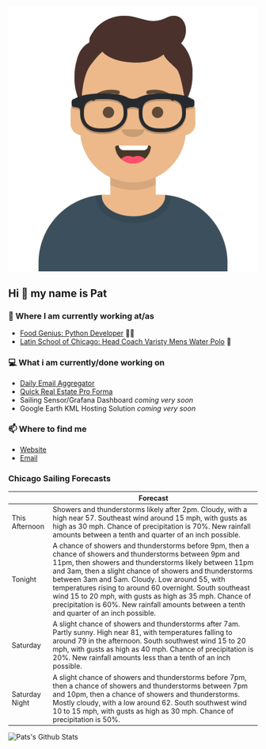 [![Social banner for p-j-falconer](https://raw.githubusercontent.com/P-J-FALCONER/P-J-FALCONER/master/assets/avataaars.svg)](https://patfalconer.com/)
## Hi :wave: my name is Pat

### 💼 Where I am currently working at/as
- [Food Genius: Python Developer](https://getfoodgenius.com/) 🍔🐍
- [Latin School of Chicago: Head Coach Varisty Mens Water Polo](https://www.latinschool.org/) 🤽


### 💻 What i am currently/done working on
 - [Daily Email Aggregator](https://github.com/P-J-FALCONER/dott_daily_mail)
 - [Quick Real Estate Pro Forma](https://github.com/P-J-FALCONER/henry)
 - Sailing Sensor/Grafana Dashboard *coming very soon*
 - Google Earth KML Hosting Solution *coming very soon*

### 📫 Where to find me
 - [Website](https://patfalconer.com/)
 - [Email](mailto:patrick.j.falconer@gmail.com)


### Chicago Sailing Forecasts
|   | Forecast  |
|---|---|
| This Afternoon | Showers and thunderstorms likely after 2pm. Cloudy, with a high near 57. Southeast wind around 15 mph, with gusts as high as 30 mph. Chance of precipitation is 70%. New rainfall amounts between a tenth and quarter of an inch possible. |
| Tonight | A chance of showers and thunderstorms before 9pm, then a chance of showers and thunderstorms between 9pm and 11pm, then showers and thunderstorms likely between 11pm and 3am, then a slight chance of showers and thunderstorms between 3am and 5am. Cloudy. Low around 55, with temperatures rising to around 60 overnight. South southeast wind 15 to 20 mph, with gusts as high as 35 mph. Chance of precipitation is 60%. New rainfall amounts between a tenth and quarter of an inch possible. |
| Saturday | A slight chance of showers and thunderstorms after 7am. Partly sunny. High near 81, with temperatures falling to around 79 in the afternoon. South southwest wind 15 to 20 mph, with gusts as high as 40 mph. Chance of precipitation is 20%. New rainfall amounts less than a tenth of an inch possible. |
| Saturday Night | A slight chance of showers and thunderstorms before 7pm, then a chance of showers and thunderstorms between 7pm and 10pm, then a chance of showers and thunderstorms. Mostly cloudy, with a low around 62. South southwest wind 10 to 15 mph, with gusts as high as 30 mph. Chance of precipitation is 50%. |

![Pats's Github Stats](https://github-readme-stats.vercel.app/api?username=p-j-falconer&show_icons=true&theme=radical)
